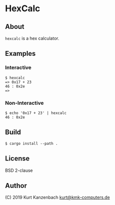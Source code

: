 # HexCalc #

## About ##

`hexcalc` is a hex calculator.

## Examples ##

### Interactive ###

    $ hexcalc
    => 0x17 + 23
    46 : 0x2e
    =>

### Non-Interactive ###

    $ echo '0x17 + 23' | hexcalc
    46 : 0x2e

## Build ##

    $ cargo install --path .

## License ##

BSD 2-clause

## Author

(C) 2019 Kurt Kanzenbach <kurt@kmk-computers.de>
